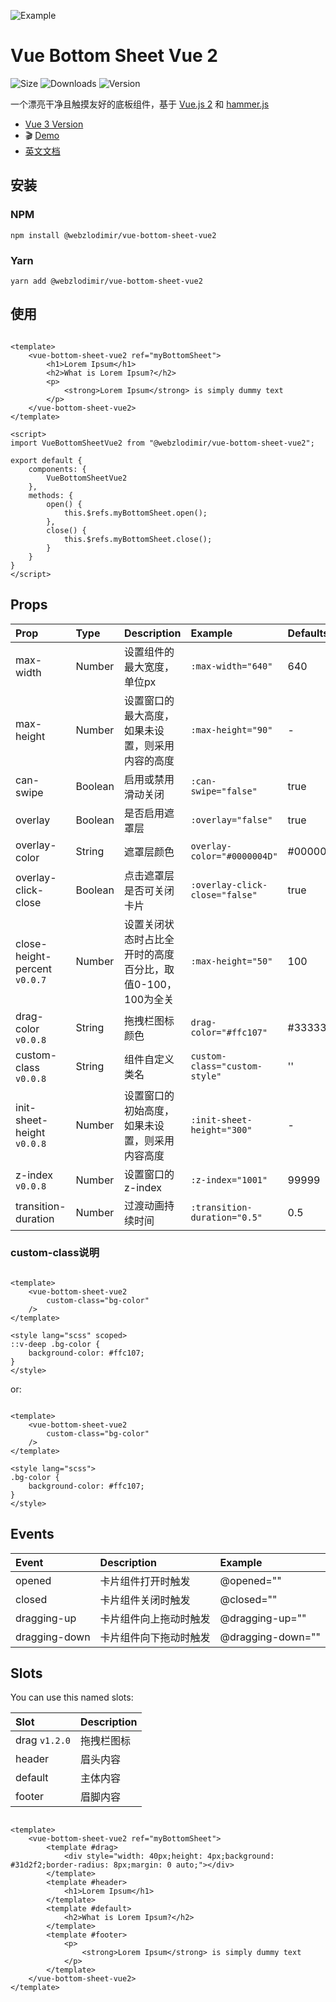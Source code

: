 ![Example](https://bs.vaban.ru/logo.jpg)

# Vue Bottom Sheet Vue 2

![Size](https://img.shields.io/bundlephobia/minzip/@webzlodimir/vue-bottom-sheet-vue2)
![Downloads](https://img.shields.io/npm/dt/@webzlodimir/vue-bottom-sheet-vue2)
![Version](https://img.shields.io/npm/v/@webzlodimir/vue-bottom-sheet-vue2)

一个漂亮干净且触摸友好的底板组件，基于 [Vue.js 2](https://vuejs.org/)
和 [hammer.js](https://hammerjs.github.io/)

- [Vue 3 Version](https://github.com/vaban-ru/vue-bottom-sheet)
- :clapper: [Demo](https://bs2.vaban.ru/)
- [英文文档](https://github.com/vaban-ru/vue-bottom-sheet-vue2)

## 安装

### NPM

```
npm install @webzlodimir/vue-bottom-sheet-vue2
```

### Yarn

```
yarn add @webzlodimir/vue-bottom-sheet-vue2
```

## 使用

```vue

<template>
    <vue-bottom-sheet-vue2 ref="myBottomSheet">
        <h1>Lorem Ipsum</h1>
        <h2>What is Lorem Ipsum?</h2>
        <p>
            <strong>Lorem Ipsum</strong> is simply dummy text
        </p>
    </vue-bottom-sheet-vue2>
</template>

<script>
import VueBottomSheetVue2 from "@webzlodimir/vue-bottom-sheet-vue2";

export default {
    components: {
        VueBottomSheetVue2
    },
    methods: {
        open() {
            this.$refs.myBottomSheet.open();
        },
        close() {
            this.$refs.myBottomSheet.close();
        }
    }
}
</script>
```

## Props

| Prop                          | Type    | Description                       | Example                        | Defaults  |
|:------------------------------|:--------|:----------------------------------|:-------------------------------|:----------|
| max-width                     | Number  | 设置组件的最大宽度，单位px                    | `:max-width="640"`             | 640       |
| max-height                    | Number  | 设置窗口的最大高度，如果未设置，则采用内容的高度          | `:max-height="90"`             | -         |
| can-swipe                     | Boolean | 启用或禁用滑动关闭                         | `:can-swipe="false"`           | true      |
| overlay                       | Boolean | 是否启用遮罩层                           | `:overlay="false"`             | true      |
| overlay-color                 | String  | 遮罩层颜色                             | `overlay-color="#0000004D"`    | #0000004D |
| overlay-click-close           | Boolean | 点击遮罩层是否可关闭卡片                      | `:overlay-click-close="false"` | true      |
| close-height-percent `v0.0.7` | Number  | 设置关闭状态时占比全开时的高度百分比，取值0-100，100为全关 | `:max-height="50"`             | 100       |
| drag-color `v0.0.8`           | String  | 拖拽栏图标颜色                           | `drag-color="#ffc107"`         | #333333   |
| custom-class `v0.0.8`         | String  | 组件自定义类名                           | `custom-class="custom-style"`  | ''        |
| init-sheet-height `v0.0.8`    | Number  | 设置窗口的初始高度，如果未设置，则采用内容高度           | `:init-sheet-height="300"`     | -         |
| z-index `v0.0.8`              | Number  | 设置窗口的z-index                      | `:z-index="1001"`              | 99999     |
| transition-duration           | Number  | 过渡动画持续时间                          | `:transition-duration="0.5"`   | 0.5       |

### custom-class说明

```vue

<template>
    <vue-bottom-sheet-vue2
        custom-class="bg-color"
    />
</template>

<style lang="scss" scoped>
::v-deep .bg-color {
    background-color: #ffc107;
}
</style>
```

or:

```vue

<template>
    <vue-bottom-sheet-vue2
        custom-class="bg-color"
    />
</template>

<style lang="scss">
.bg-color {
    background-color: #ffc107;
}
</style>
```

## Events

| Event              | Description              | Example                    |
|:-------------------|:-------------------------|:---------------------------|
| opened             | 卡片组件打开时触发                | @opened=""                 |
| closed             | 卡片组件关闭时触发                | @closed=""                 |
| dragging-up        | 卡片组件向上拖动时触发              | @dragging-up=""            |
| dragging-down      | 卡片组件向下拖动时触发              | @dragging-down=""          |

## Slots

You can use this named slots:

| Slot           | Description | 
|:---------------|:------------|
| drag `v1.2.0`  | 拖拽栏图标       | 
| header         | 眉头内容        | 
| default        | 主体内容        |
| footer         | 眉脚内容        |

```vue

<template>
    <vue-bottom-sheet-vue2 ref="myBottomSheet">
        <template #drag>
            <div style="width: 40px;height: 4px;background: #31d2f2;border-radius: 8px;margin: 0 auto;"></div>
        </template>
        <template #header>
            <h1>Lorem Ipsum</h1>
        </template>
        <template #default>
            <h2>What is Lorem Ipsum?</h2>
        </template>
        <template #footer>
            <p>
                <strong>Lorem Ipsum</strong> is simply dummy text
            </p>
        </template>
    </vue-bottom-sheet-vue2>
</template>
```

